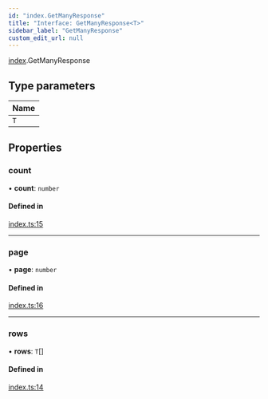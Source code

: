 ```yaml
---
id: "index.GetManyResponse"
title: "Interface: GetManyResponse<T>"
sidebar_label: "GetManyResponse"
custom_edit_url: null
---
```


[index](../modules/).GetManyResponse

## Type parameters

| Name |
| :------ |
| `T` |

## Properties

### count

• **count**: `number`

#### Defined in

[index.ts:15](https://github.com/apperside/react-query-typed-api/blob/392a73d/src/index.ts#L15)

___

### page

• **page**: `number`

#### Defined in

[index.ts:16](https://github.com/apperside/react-query-typed-api/blob/392a73d/src/index.ts#L16)

___

### rows

• **rows**: `T`[]

#### Defined in

[index.ts:14](https://github.com/apperside/react-query-typed-api/blob/392a73d/src/index.ts#L14)
